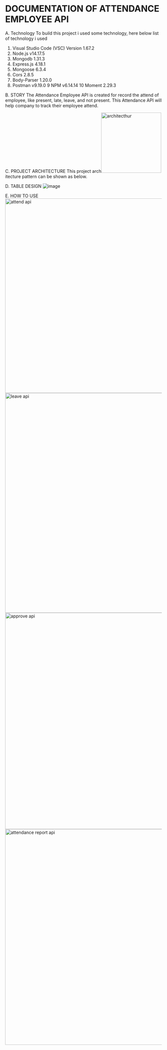 # DOCUMENTATION OF ATTENDANCE EMPLOYEE API 

A.	Technology
To build this project i used some technology, here below list of technology i used
1.	Visual Studio Code (VSC)	Version 1.67.2
2.	Node.js	v14.17.5
3.	Mongodb	1.31.3 
4.	Express.js	4.18.1 
5.	Mongoose	6.3.4 
6.	Cors	2.8.5 
7.	Body-Parser	1.20.0 
8.	Postman	v9.19.0 
9 	NPM	v6.14.14
10	Moment	2.29.3

B. 	STORY
The Attendance Employee API is created for record the attend of employee, like present, late, leave, and not present. This Attendance API will help company to track their employee attend.

C.    PROJECT ARCHITECTURE
This project arch<img width="193" alt="architecthur" src="https://user-images.githubusercontent.com/88350337/170440349-46b17054-2ee4-4384-8d2b-7730e809cee9.png">
itecture pattern can be shown as below.



 D. TABLE DESIGN
 ![image](https://user-images.githubusercontent.com/88350337/170316230-03be6c2e-16e1-4fa7-9d65-ea826b6d352c.png)
 
 
 
E. HOW TO USE
<img width="623" alt="attend api" src="https://user-images.githubusercontent.com/88350337/170317967-d0a803c8-4d21-476e-9949-5386c7cd2304.png">
<img width="704" alt="leave api" src="https://user-images.githubusercontent.com/88350337/170318061-9dbffdd5-91c9-499b-a348-624c361b99db.png">
<img width="693" alt="approve api" src="https://user-images.githubusercontent.com/88350337/170318090-88b0d6fc-94c9-41bd-9a64-a1d5a296ea14.png">
<img width="691" alt="attendance report api" src="https://user-images.githubusercontent.com/88350337/170318122-16e1903b-ec1f-4e0c-869d-983713527155.png">






















